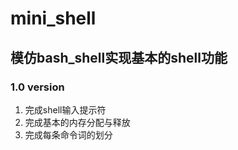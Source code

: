 # mini_shell

##  **模仿bash_shell实现基本的shell功能**

###  1.0 version
1. 完成shell输入提示符
2. 完成基本的内存分配与释放
3. 完成每条命令词的划分
